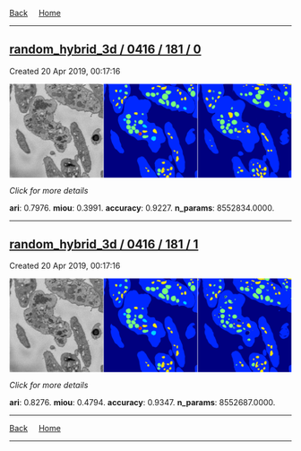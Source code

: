 
[Back](..)&nbsp;&nbsp;&nbsp;&nbsp;&nbsp;[Home](https://leapmanlab.github.io/snapshots)

---

<div class="summary"><a href="0"><h2>random_hybrid_3d / 0416 / 181 / 0</h2></a><p>Created 20 Apr 2019, 00:17:16
</p><a href="0"><img src="0/media/summary.png" align="center"></a><p>
<i>Click for more details</i>
</p></div>

**ari**: 0.7976. **miou**: 0.3991. **accuracy**: 0.9227. **n_params**: 8552834.0000. 

---

<div class="summary"><a href="1"><h2>random_hybrid_3d / 0416 / 181 / 1</h2></a><p>Created 20 Apr 2019, 00:17:16
</p><a href="1"><img src="1/media/summary.png" align="center"></a><p>
<i>Click for more details</i>
</p></div>

**ari**: 0.8276. **miou**: 0.4794. **accuracy**: 0.9347. **n_params**: 8552687.0000. 

---

[Back](..)&nbsp;&nbsp;&nbsp;&nbsp;&nbsp;[Home](https://leapmanlab.github.io/snapshots)

---
